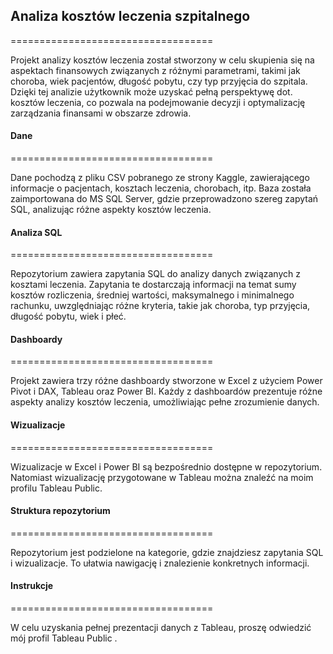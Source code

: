 ## Analiza kosztów leczenia szpitalnego
===================================

Projekt analizy kosztów leczenia został stworzony w celu skupienia się na aspektach finansowych związanych z różnymi parametrami, takimi jak choroba, wiek pacjentów, 
długość pobytu, czy typ przyjęcia do szpitala. Dzięki tej analizie użytkownik może uzyskać pełną perspektywę dot. kosztów leczenia, co pozwala na podejmowanie decyzji
i optymalizację zarządzania finansami w obszarze zdrowia.

#### Dane
===================================

Dane pochodzą z pliku CSV pobranego ze strony Kaggle, zawierającego informacje o pacjentach, kosztach leczenia, chorobach, itp. 
Baza została zaimportowana do MS SQL Server, gdzie przeprowadzono szereg zapytań SQL, analizując różne aspekty kosztów leczenia.

#### Analiza SQL
===================================

Repozytorium zawiera zapytania SQL do analizy danych związanych z kosztami leczenia. Zapytania te dostarczają informacji na temat sumy kosztów rozliczenia, 
średniej wartości, maksymalnego i minimalnego rachunku, uwzględniając różne kryteria, takie jak choroba, typ przyjęcia, długość pobytu, wiek i płeć.

#### Dashboardy
===================================

Projekt zawiera trzy różne dashboardy stworzone w Excel z użyciem Power Pivot i DAX, Tableau oraz Power BI. Każdy z dashboardów prezentuje różne aspekty 
analizy kosztów leczenia, umożliwiając pełne zrozumienie danych.

#### Wizualizacje
===================================

Wizualizacje w Excel i Power BI są bezpośrednio dostępne w repozytorium. Natomiast wizualizację przygotowane w Tableau można znaleźć na moim profilu Tableau Public.

#### Struktura repozytorium
===================================

Repozytorium jest podzielone na kategorie, gdzie znajdziesz zapytania SQL i wizualizacje. To ułatwia nawigację i znalezienie konkretnych informacji.

#### Instrukcje
===================================

W celu uzyskania pełnej prezentacji danych z Tableau, proszę odwiedzić mój profil Tableau Public .
